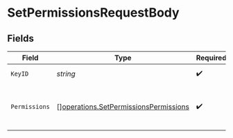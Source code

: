# SetPermissionsRequestBody


## Fields

| Field                                                                                          | Type                                                                                           | Required                                                                                       | Description                                                                                    |
| ---------------------------------------------------------------------------------------------- | ---------------------------------------------------------------------------------------------- | ---------------------------------------------------------------------------------------------- | ---------------------------------------------------------------------------------------------- |
| `KeyID`                                                                                        | *string*                                                                                       | :heavy_check_mark:                                                                             | The id of the key.                                                                             |
| `Permissions`                                                                                  | [][operations.SetPermissionsPermissions](../../models/operations/setpermissionspermissions.md) | :heavy_check_mark:                                                                             | The permissions you want to add to this key                                                    |